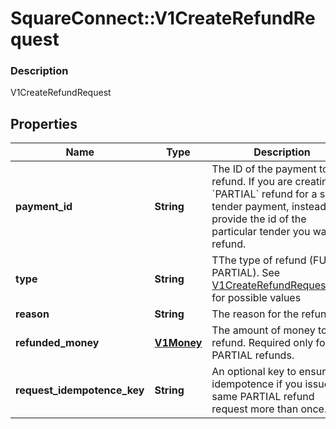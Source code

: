 # SquareConnect::V1CreateRefundRequest

### Description

V1CreateRefundRequest

## Properties
Name | Type | Description | Notes
------------ | ------------- | ------------- | -------------
**payment_id** | **String** | The ID of the payment to refund. If you are creating a &#x60;PARTIAL&#x60; refund for a split tender payment, instead provide the id of the particular tender you want to refund. | 
**type** | **String** | TThe type of refund (FULL or PARTIAL). See [V1CreateRefundRequestType](#type-v1createrefundrequesttype) for possible values | 
**reason** | **String** | The reason for the refund. | 
**refunded_money** | [**V1Money**](V1Money.md) | The amount of money to refund. Required only for PARTIAL refunds. | [optional] 
**request_idempotence_key** | **String** | An optional key to ensure idempotence if you issue the same PARTIAL refund request more than once. | [optional] 


